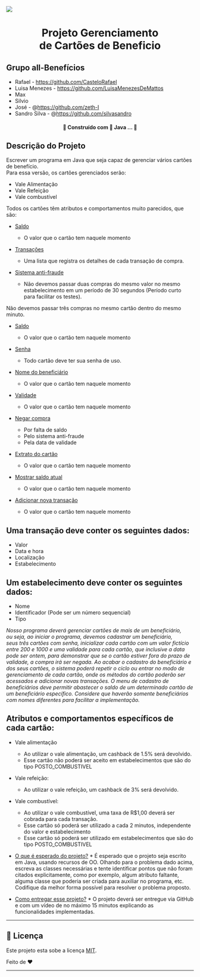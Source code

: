 <img src="https://user-images.githubusercontent.com/49214236/133658727-a471666f-4b00-48cb-b010-33953ff6a55a.png">

<!-- # All-Benefícios -->

<h1 align="center">Projeto Gerenciamento </br> de Cartões de Beneficio </h1>

 ## Grupo all-Benefícios
 
 <!--ts-->
   * Rafael - https://github.com/CasteloRafael
   * Luisa Menezes - https://github.com/LuisaMenezesDeMattos
   * Max
   * Silvio
   * José - @https://github.com/zeth-I
   * Sandro Silva - @https://github.com/silvasandro
<!--te-->

<h4 align="center"> 
	🚧  Construído com 🚀 Java ...  🚧
</h4>


## Descrição do Projeto
<p align="left">
Escrever um programa em Java que seja capaz de gerenciar vários cartões de benefício. </br> Para essa versão, os cartões gerenciados serão:
</p>
 
 <!--ts-->
   * Vale Alimentação
   * Vale Refeição
   * Vale combustível
<!--te-->

<p align="left">
Todos os cartões têm atributos e comportamentos muito parecidos, que são:
</p>



<!--ts-->
  
   * [Saldo](#Saldo)
      * O valor que o cartão tem naquele momento
      
      
   * [Transações](#Transações)
      * Uma lista que registra os detalhes de cada transação de compra.
           
      
   * [Sistema anti-fraude](#Sistema-anti-fraude)
      * Não devemos passar duas compras do mesmo valor no mesmo estabelecimento em um período de 30 segundos (Período curto para facilitar os testes).
	
Não devemos passar três compras no mesmo cartão dentro do mesmo minuto.

 * [Saldo](#Saldo)
      * O valor que o cartão tem naquele momento
      

 * [Senha](#Senha)
      * Todo cartão deve ter sua senha de uso.


 * [Nome do beneficiário](#Nome-do-beneficiário)
      * O valor que o cartão tem naquele momento


 * [Validade](#Validade)
      * O valor que o cartão tem naquele momento


 * [Negar compra](#Negar-compra)
      * Por falta de saldo
      * Pelo sistema anti-fraude
      * Pela data de validade


 * [Extrato do cartão](#)
      * O valor que o cartão tem naquele momento


 * [Mostrar saldo atual](#)
      * O valor que o cartão tem naquele momento


 * [Adicionar nova transação](#)
      * O valor que o cartão tem naquele momento


## Uma transação deve conter os seguintes dados:
 * Valor
 * Data e hora
 * Localização
 * Estabelecimento



## Um estabelecimento deve conter os seguintes dados:

 * Nome
 * Identificador (Pode ser um número sequencial)
 * Tipo


<i> 
	Nosso programa deverá gerenciar cartões de mais de um beneficiário, </br> ou seja, ao iniciar o programa, devemos cadastrar um beneficiário,</br> seus três cartões com senha, inicializar cada cartão com um valor fictício entre 200 e 1000 e uma validade para cada cartão, que inclusive a data pode ser ontem, para demonstrar que se o cartão estiver fora do prazo de validade, a compra irá ser negada. Ao acabar o cadastro do beneficiário e dos seus cartões, o sistema poderá repetir o ciclo ou entrar no modo de gerenciamento de cada cartão, onde os métodos do cartão poderão ser acessados e adicionar novas transações.
O menu de cadastro de beneficiários deve permitir abastecer o saldo de um determinado cartão de um beneficiário específico. Considere que haverão somente beneficiários com nomes diferentes para facilitar a implementação.

</i>

## Atributos e comportamentos específicos de cada cartão:

* Vale alimentação
	* Ao utilizar o vale alimentação, um cashback de 1.5% será devolvido.
	* Esse cartão não poderá ser aceito em estabelecimentos que são do tipo POSTO_COMBUSTIVEL
       

* Vale refeição:
	* Ao utilizar o vale refeição, um cashback de 3% será devolvido.

* Vale combustível:
	* Ao utilizar o vale combustível, uma taxa de R$1,00 deverá ser cobrada para cada transação.
	* Esse cartão só poderá ser utilizado a cada 2 minutos, independente do valor e estabelecimento
	* Esse cartão só poderá ser utilizado em estabelecimentos que são do tipo POSTO_COMBUSTIVEL

* [O que é esperado do projeto?](#)
      * É esperado que o projeto seja escrito em Java, usando recursos de OO. Olhando para o problema dado acima, escreva as classes necessárias e tente identificar pontos que não foram citados explicitamente, como por exemplo, algum atributo faltante, alguma classe que poderia ser criada para auxiliar no programa, etc. Codifique da melhor forma possível para resolver o problema proposto.



* [Como entregar esse projeto?](#)
      * O projeto deverá ser entregue via GitHub e com um vídeo de no máximo 15 minutos explicando as funcionalidades implementadas.


<!--te-->



---

## 📝 Licença

Este projeto esta sobe a licença [MIT](./LICENSE).

Feito de ❤️ 

---




